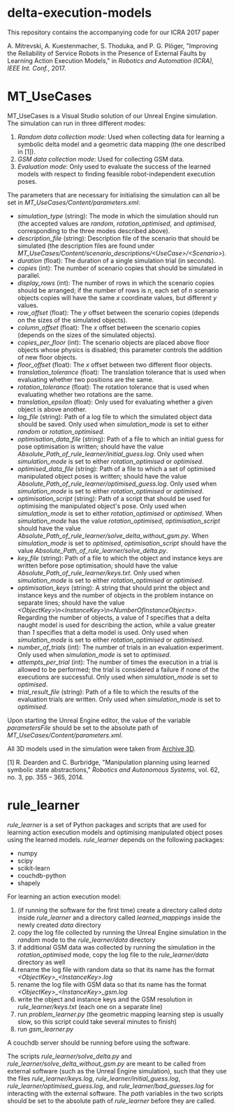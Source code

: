 # delta-execution-models

This repository contains the accompanying code for our ICRA 2017 paper

A. Mitrevski, A. Kuestenmacher, S. Thoduka, and P. G. Pl&ouml;ger, "Improving the Reliability of Service Robots in the Presence of External Faults by Learning Action Execution Models," in *Robotics and Automation (ICRA), IEEE Int. Conf.*, 2017.

MT_UseCases
===========

MT_UseCases is a Visual Studio solution of our Unreal Engine simulation. The simulation can run in three different modes:

1. *Random data collection mode*: Used when collecting data for learning a symbolic delta model and a geometric data mapping (the one described in [1]).
2. *GSM data collection mode*: Used for collecting GSM data.
3. *Evaluation mode*: Only used to evaluate the success of the learned models with respect to finding feasible robot-independent execution poses.

The parameters that are necessary for initialising the simulation can all be set in *MT_UseCases/Content/parameters.xml*:

* *simulation_type* (string): The mode in which the simulation should run (the accepted values are *random*, *rotation_optimised*, and *optimised*, corresponding to the three modes described above).
* *description_file* (string): Description file of the scenario that should be simulated (the description files are found under *MT_UseCases/Content/scenario_descriptions/&lt;UseCase&gt;/&lt;Scenario&gt;*).
* *duration* (float): The duration of a single simulation trial (in seconds).
* *copies* (int): The number of scenario copies that should be simulated in parallel.
* *display_rows* (int): The number of rows in which the scenario copies should be arranged; if the number of rows is *n*, each set of *n* scenario objects copies will have the same *x* coordinate values, but different *y* values.
* *row_offset* (float): The *y* offset between the scenario copies (depends on the sizes of the simulated objects).
* *column_offset* (float): The *x* offset between the scenario copies (depends on the sizes of the simulated objects).
* *copies_per_floor* (int): The scenario objects are placed above floor objects whose physics is disabled; this parameter controls the addition of new floor objects.
* *floor_offset* (float): The *x* offset between two different floor objects.
* *translation_tolerance* (float): The translation tolerance that is used when evaluating whether two positions are the same.
* *rotation_tolerance* (float): The rotation tolerance that is used when evaluating whether two rotations are the same.
* *translation_epsilon* (float): Only used for evaluating whether a given object is above another.
* *log_file* (string): Path of a log file to which the simulated object data should be saved. Only used when *simulation_mode* is set to either *random* or *rotation_optimised*.
* *optimisation_data_file* (string): Path of a file to which an initial guess for pose optimisation is written; should have the value *Absolute_Path_of_rule_learner/initial_guess.log*. Only used when *simulation_mode* is set to either *rotation_optimised* or *optimised*.
* *optimised_data_file* (string): Path of a file to which a set of optimised manipulated object poses is written; should have the value *Absolute_Path_of_rule_learner/optimised_guess.log*. Only used when *simulation_mode* is set to either *rotation_optimised* or *optimised*.
* *optimisation_script* (string): Path of a script that should be used for optimising the manipulated object's pose. Only used when *simulation_mode* is set to either *rotation_optimised* or *optimised*. When *simulation_mode* has the value *rotation_optimised*, *optimisation_script* should have the value *Absolute_Path_of_rule_learner/solve_delta_without_gsm.py*. When *simulation_mode* is set to *optimised*, *optimisation_script* should have the value *Absolute_Path_of_rule_learner/solve_delta.py*.
* *key_file* (string): Path of a file to which the object and instance keys are written before pose optimisation; should have the value *Absolute_Path_of_rule_learner/keys.txt*. Only used when *simulation_mode* is set to either *rotation_optimised* or *optimised*.
* *optimisation_keys* (string): A string that should print the object and instance keys and the number of objects in the problem instance on separate lines; should have the value *&lt;ObjectKey&gt;\n&lt;InstanceKey&gt;\n&lt;NumberOfInstanceObjects&gt;*. Regarding the number of objects, a value of *1* specifies that a delta naught model is used for describing the action, while a value greater than *1* specifies that a delta model is used. Only used when *simulation_mode* is set to either *rotation_optimised* or *optimised*.
* *number_of_trials* (int): The number of trials in an evaluation experiment. Only used when *simulation_mode* is set to *optimised*.
* *attempts_per_trial* (int): The number of times the execution in a trial is allowed to be performed; the trial is considered a failure if none of the executions are successful. Only used when *simulation_mode* is set to *optimised*.
* *trial_result_file* (string): Path of a file to which the results of the evaluation trials are written. Only used when *simulation_mode* is set to *optimised*.

Upon starting the Unreal Engine editor, the value of the variable *parametersFile* should be set to the absolute path of *MT_UseCases/Content/parameters.xml*. 

All 3D models used in the simulation were taken from [Archive 3D](http://archive3d.net/).

[1] R. Dearden and C. Burbridge, "Manipulation planning using learned symbolic state abstractions," *Robotics and Autonomous Systems*, vol. 62, no. 3, pp. 355 – 365, 2014.

rule_learner
============

*rule_learner* is a set of Python packages and scripts that are used for learning action execution models and optimising manipulated object poses using the learned models. *rule_learner* depends on the following packages:

* numpy
* scipy
* scikit-learn
* couchdb-python
* shapely

For learning an action execution model:

1. (if running the software for the first time) create a directory called *data* inside *rule_learner* and a directory called *learned_mappings* inside the newly created *data* directory
2. copy the log file collected by running the Unreal Engine simulation in the *random* mode to the *rule_learner/data* directory
3. if additional GSM data was collected by running the simulation in the *rotation_optimised* mode, copy the log file to the *rule_learner/data* directory as well
4. rename the log file with random data so that its name has the format *&lt;ObjectKey&gt;_&lt;InstanceKey&gt;.log*
5. rename the log file with GSM data so that its name has the format *&lt;ObjectKey&gt;_&lt;InstanceKey&gt;_gsm.log*
6. write the object and instance keys and the GSM resolution in *rule_learner/keys.txt* (each one on a separate line)
7. run *problem_learner.py* (the geometric mapping learning step is usually slow, so this script could take several minutes to finish)
8. run *gsm_learner.py*

A couchdb server should be running before using the software.

The scripts *rule_learner/solve_delta.py* and *rule_learner/solve_delta_without_gsm.py* are meant to be called from external software (such as the Unreal Engine simulation), such that they use the files *rule_learner/keys.log*, *rule_learner/initial_guess.log*, *rule_learner/optimised_guess.log*, and *rule_learner/bad_guesses.log* for interacting with the external software. The *path* variables in the two scripts should be set to the absolute path of *rule_learner* before they are called.
